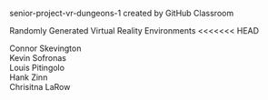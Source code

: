 senior-project-vr-dungeons-1 created by GitHub Classroom

Randomly Generated Virtual Reality Environments
<<<<<<< HEAD


Connor Skevington\
Kevin Sofronas\
Louis Pitingolo\
Hank Zinn\
Chrisitna LaRow

